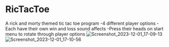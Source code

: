 # RicTacToe
A rick and morty themed tic tac toe program
-4 different player options
-Each have their own win and loss sound affects
-Press their heads on start menu to rotate through player options
![Screenshot_2023-12-01_17-09-13](https://github.com/Mnduku/RickTacToe/assets/116856099/1a66f89a-5d2c-4801-87c5-c8f6dec52d7b)
![Screenshot_2023-12-01_17-10-56](https://github.com/Mnduku/RickTacToe/assets/116856099/7121d313-47ce-4859-816e-c02961780de9)
